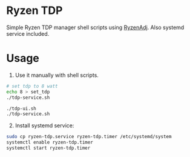# Ryzen TDP
Simple Ryzen TDP manager shell scripts using [RyzenAdj](https://github.com/FlyGoat/RyzenAdj). Also systemd service included.

# Usage
1. Use it manually with shell scripts.
```bash
# set tdp to 8 watt
echo 8 > set_tdp
./tdp-service.sh
```

```bash
./tdp-ui.sh
./tdp-service.sh
```

2. Install systemd service:
```bash
sudo cp ryzen-tdp.service ryzen-tdp.timer /etc/systemd/system
systemctl enable ryzen-tdp.timer
systemctl start ryzen-tdp.timer
```

